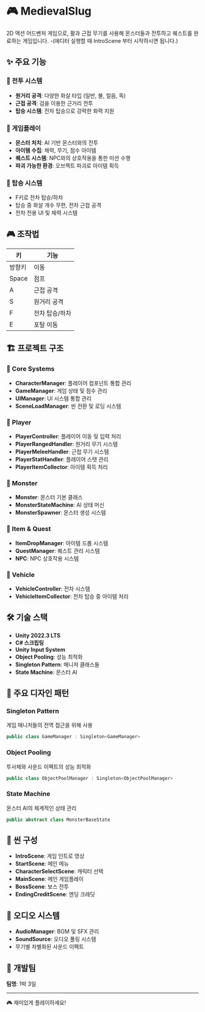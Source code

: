 # 🎮 MedievalSlug

2D 액션 어드벤처 게임으로, 활과 근접 무기를 사용해 몬스터들과 전투하고 퀘스트를 완료하는 게임입니다.
-(에디터 실행할 때 IntroScene 부터 시작하시면 됩니다.)

## ✨ 주요 기능

### 🏹 전투 시스템
- **원거리 공격**: 다양한 화살 타입 (일반, 불, 얼음, 독)
- **근접 공격**: 검을 이용한 근거리 전투
- **탑승 시스템**: 전차 탑승으로 강력한 화력 지원

### 🎯 게임플레이
- **몬스터 처치**: AI 기반 몬스터와의 전투
- **아이템 수집**: 체력, 무기, 점수 아이템
- **퀘스트 시스템**: NPC와의 상호작용을 통한 미션 수행
- **파괴 가능한 환경**: 오브젝트 파괴로 아이템 획득

### 🚗 탑승 시스템
- F키로 전차 탑승/하차
- 탑승 중 화살 개수 무한, 전차 근접 공격
- 전차 전용 UI 및 체력 시스템

## 🎮 조작법

| 키 | 기능 |
|---|---|
| 방향키 | 이동 |
| Space | 점프 |
| A | 근접 공격 |
| S | 원거리 공격 |
| F | 전차 탑승/하차 |
| E | 포탈 이동 |

## 🏗️ 프로젝트 구조

### 📁 Core Systems
- **CharacterManager**: 플레이어 컴포넌트 통합 관리
- **GameManager**: 게임 상태 및 점수 관리
- **UIManager**: UI 시스템 통합 관리
- **SceneLoadManager**: 씬 전환 및 로딩 시스템

### 📁 Player
- **PlayerController**: 플레이어 이동 및 입력 처리
- **PlayerRangedHandler**: 원거리 무기 시스템
- **PlayerMeleeHandler**: 근접 무기 시스템
- **PlayerStatHandler**: 플레이어 스탯 관리
- **PlayerItemCollector**: 아이템 획득 처리

### 📁 Monster
- **Monster**: 몬스터 기본 클래스
- **MonsterStateMachine**: AI 상태 머신
- **MonsterSpawner**: 몬스터 생성 시스템

### 📁 Item & Quest
- **ItemDropManager**: 아이템 드롭 시스템
- **QuestManager**: 퀘스트 관리 시스템
- **NPC**: NPC 상호작용 시스템

### 📁 Vehicle
- **VehicleController**: 전차 시스템
- **VehicleItemCollector**: 전차 탑승 중 아이템 처리

## 🛠️ 기술 스택

- **Unity 2022.3 LTS**
- **C# 스크립팅**
- **Unity Input System**
- **Object Pooling**: 성능 최적화
- **Singleton Pattern**: 매니저 클래스들
- **State Machine**: 몬스터 AI

## 🎯 주요 디자인 패턴

### Singleton Pattern
게임 매니저들의 전역 접근을 위해 사용
```csharp
public class GameManager : Singleton<GameManager>
```

### Object Pooling
투사체와 사운드 이펙트의 성능 최적화
```csharp
public class ObjectPoolManager : Singleton<ObjectPoolManager>
```

### State Machine
몬스터 AI의 체계적인 상태 관리
```csharp
public abstract class MonsterBaseState
```

## 🎨 씬 구성

- **IntroScene**: 게임 인트로 영상
- **StartScene**: 메인 메뉴
- **CharacterSelectScene**: 캐릭터 선택
- **MainScene**: 메인 게임플레이
- **BossScene**: 보스 전투
- **EndingCreditScene**: 엔딩 크레딧

## 🎵 오디오 시스템

- **AudioManager**: BGM 및 SFX 관리
- **SoundSource**: 오디오 풀링 시스템
- 무기별 차별화된 사운드 이펙트

## 👥 개발팀

**팀명**: 1박 3일

---

🎮 재미있게 플레이하세요!
